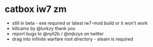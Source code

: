 # catbox iw7 zm

- still in beta - exe required or latest iw7-mod build or it won't work
- killcams by @lurkzy thank you
- report bugs to @nyli2b / @mjkzys on twitter
- drag into infinite warfare root directory - steam is required
